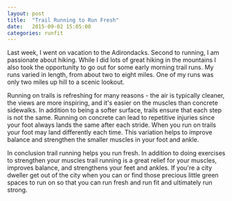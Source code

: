 ```yaml
---
layout: post
title:  "Trail Running to Run Fresh"
date:   2015-09-02 15:05:00
categories: runfit
---
```


Last week, I went on vacation to the Adirondacks. Second to running, I am passionate about hiking. While I did lots of great hiking in the mountains I also took the opportunity to go out for some early morning trail runs. My runs varied in length, from about two to eight miles. One of my runs was only two miles up hill to a scenic lookout.

Running on trails is refreshing for many reasons - the air is typically cleaner, the views are more inspiring, and it's easier on the muscles than concrete sidewalks. In addition to being a softer surface, trails ensure that each step is not the same. Running on concrete can lead to repetitive injuries since your foot always lands the same after each stride. When you run on trails your foot may land differently each time. This variation helps to improve balance and strengthen the smaller muscles in your foot and ankle.

In conclusion trail running helps you run fresh. In addition to doing exercises to strengthen your muscles trail running is a great relief for your muscles, improves balance, and strengthens your feet and ankles. If you're a city dweller get out of the city when you can or find those precious little green spaces to run on so that you can run fresh and run fit and ultimately run strong.